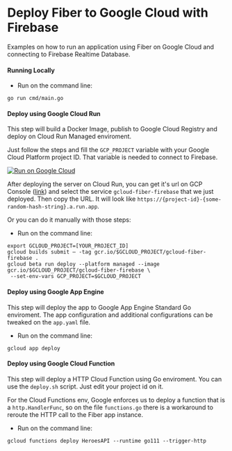 # Deploy Fiber to Google Cloud with Firebase

Examples on how to run an application using Fiber on Google Cloud and connecting to Firebase Realtime Database.

#### Running Locally

* Run on the command line:
```
go run cmd/main.go
```

#### Deploy using Google Cloud Run

This step will build a Docker Image, publish to Google Cloud Registry and deploy on Cloud Run Managed enviroment.

Just follow the steps and fill the `GCP_PROJECT` variable with your Google Cloud Platform project ID. That variable is needed to connect to Firebase.

[![Run on Google Cloud](https://storage.googleapis.com/cloudrun/button.svg)](https://console.cloud.google.com/cloudshell/editor?shellonly=true&cloudshell_image=gcr.io/cloudrun/button&cloudshell_git_repo=https://github.com/gofiber/recipes&cloudshell_working_dir=gcloud-firebase)

After deploying the server on Cloud Run, you can get it's url on GCP Console ([link](https://console.cloud.google.com/run)) and select the service `gcloud-fiber-firebase` that we just deployed. Then copy the URL. It will look like `https://{project-id}-{some-random-hash-string}.a.run.app`.

Or you can do it manually with those steps:

* Run on the command line:
```
export GCLOUD_PROJECT=[YOUR_PROJECT_ID]
gcloud builds submit — -tag gcr.io/$GCLOUD_PROJECT/gcloud-fiber-firebase .
gcloud beta run deploy --platform managed --image gcr.io/$GCLOUD_PROJECT/gcloud-fiber-firebase \
 --set-env-vars GCP_PROJECT=$GCLOUD_PROJECT
```

#### Deploy using Google App Engine

This step will deploy the app to Google App Engine Standard Go enviroment. The app configuration and additional configurations can be tweaked on the `app.yaml` file.

* Run on the command line:
```
gcloud app deploy
```

#### Deploy using Google Cloud Function

This step will deploy a HTTP Cloud Function using Go enviroment. You can use the `deploy.sh` script. Just edit your project id on it.

For the Cloud Functions env, Google enforces us to deploy a function that is a `http.HandlerFunc`, so on the file `functions.go` there is a workaround to reroute the HTTP call to the Fiber app instance.

* Run on the command line:
```
gcloud functions deploy HeroesAPI --runtime go111 --trigger-http
```
